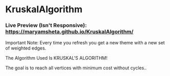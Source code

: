 # KruskalAlgorithm

### Live Preview (Isn't Responsive): https://maryamsheta.github.io/KruskalAlgorithm/

Important Note: Every time you refresh you get a new theme with a new set of weighted edges.

The Algorithm Used Is KRUSKAL'S ALGORITHM!

The goal is to reach all vertices with minimum cost without cycles..
